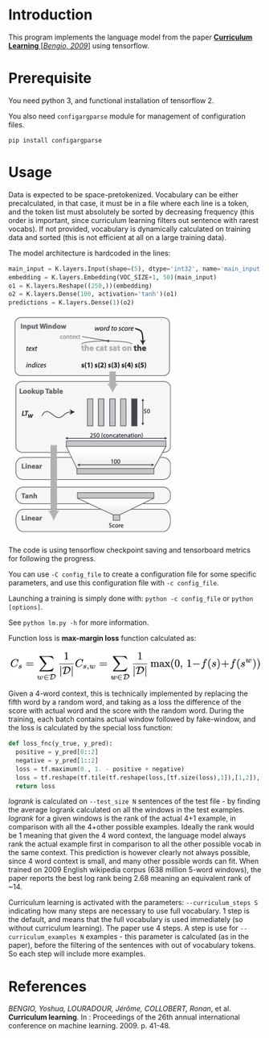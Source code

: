# Introduction

This program implements the language model from the paper [**Curriculum Learning** [*Bengio, 2009*]](#references) using tensorflow.


# Prerequisite

You need python 3, and functional installation of tensorflow 2.

You also need `configargparse` module for management of configuration files.

```
pip install configargparse
```

# Usage

Data is expected to be space-pretokenized. Vocabulary can be either precalculated, in that case, it must be in a file where each line is a token, and the token list must absolutely be sorted by decreasing frequency (this order is important, since curriculum learning filters out sentence with rarest vocabs).
If not provided, vocabulary is dynamically calculated on training data and sorted (this is not efficient at all on a large training data).

The model architecture is hardcoded in the lines:

```python
main_input = K.layers.Input(shape=(5), dtype='int32', name='main_input')
embedding = K.layers.Embedding(VOC_SIZE+1, 50)(main_input)
o1 = K.layers.Reshape((250,))(embedding)
o2 = K.layers.Dense(100, activation='tanh')(o1)
predictions = K.layers.Dense(1)(o2)
```

![Network architecture](LMArchitecture.png)

The code is using tensorflow checkpoint saving and tensorboard metrics for following the progress.

You can use `-C config_file` to create a configuration file for some specific parameters, and use this configuration file with `-c config_file`.

Launching a training is simply done with: `python -c config_file` or `python [options]`.

See `python lm.py -h` for more information.

Function loss is **max-margin loss** function calculated as:

![1-margin loss](1marginloss.png)

Given a 4-word context, this is technically implemented by replacing the fifth word by a random word, and taking as a loss the difference of the score with actual word and the score with the random word. During the training, each batch contains actual window followed by fake-window, and the loss is calculated by the special loss function:

```python
def loss_fnc(y_true, y_pred):
  positive = y_pred[0::2]
  negative = y_pred[1::2]
  loss = tf.maximum(0., 1. - positive + negative)
  loss = tf.reshape(tf.tile(tf.reshape(loss,[tf.size(loss),1]),[1,2]),[2*tf.size(loss)])
  return loss
```

*logrank* is calculated on `--test_size N` sentences of the test file - by finding the average logrank calculated on all the windows in the test examples. *logrank* for a given windows is the rank of the actual 4+1 example, in comparison with all the 4+other possible examples. Ideally the rank would be 1 meaning that given the 4 word context, the language model always rank the actual example first in comparison to all the other possible vocab in the same context. This prediction is however clearly not always possible, since 4 word context is small, and many other possible words can fit. When trained on 2009 English wikipedia corpus (638 million 5-word windows), the paper reports the best log rank being 2.68 meaning an equivalent rank of \~14.

Curriculum learning is activated with the parameters: `--curriculum_steps S` indicating how many steps are necessary to use full vocabulary. 1 step is the default, and means that the full vocabulary is used immediately (so without curriculum learning). The paper use 4 steps. A step is use for `--curriculum_examples N` examples - this parameter is calculated (as in the paper), before the filtering of the sentences with out of vocabulary tokens. So each step will include more examples.

# References

_BENGIO, Yoshua, LOURADOUR, Jérôme, COLLOBERT, Ronan_, et al. **Curriculum learning**. In : Proceedings of the 26th annual international conference on machine learning. 2009. p. 41-48.
